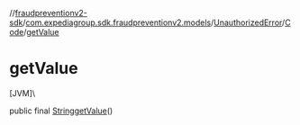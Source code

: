 //[fraudpreventionv2-sdk](../../../../index.md)/[com.expediagroup.sdk.fraudpreventionv2.models](../../index.md)/[UnauthorizedError](../index.md)/[Code](index.md)/[getValue](get-value.md)

# getValue

[JVM]\

public final [String](https://docs.oracle.com/javase/8/docs/api/java/lang/String.html)[getValue](get-value.md)()
